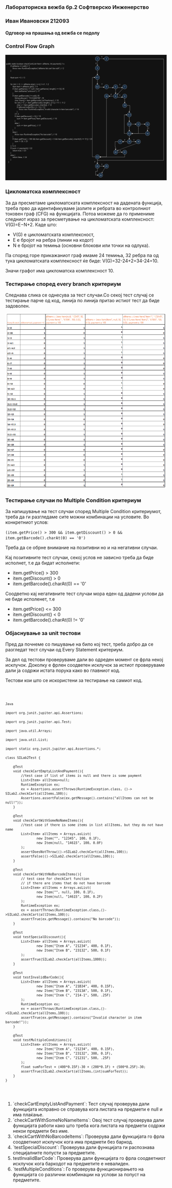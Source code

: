 <h3>Лабораториска вежба бр.2 Софтверско Инженерство</h3>
<h3> Иван Ивановски 212093</h3>
<h4>Одговор на прашања од вежба се подолу</h4>
<h3>Control Flow Graph</h3>
<img src="./SI_2024_lab2_resenie_CFG.PNG" alt="Slika na control flow graph na funckijata checkCart"/>
<h3>Цикломатска комплексност</h3>
<p>За да пресметаме цикломатската комплексност на дадената функција, треба прво да идентификуваме јазлите и ребрата во контролниот токовен граф (CFG) на функцијата.
Потоа можеме да го примениме следниот израз за пресметување на цикломатската комплексност:
V(G)=E−N+2. Каде што:</p>
<ul>
<li>V(G) е цикломатската комплексност,</li>
<li>E е бројот на ребра (линии на кодот)</li>
<li>N е бројот на темиња (основни блокови или точки на одлука).</li> 
</ul>
<p>Па според горе прикажаниот граф имаме 24 темиња, 32 ребра па од тука цикломатската комплексност ќе биде: V(G)=32-24+2=34-24=10.</p> 
<p>Значи графот има цикломатска комплексност 10.</p>
<h3>Тестирање според every branch критериум</h3>
<p>Следнава слика се однесува за тест случаи.Со секој тест случај се тестирање парче од код, линија по линија притао истиот тест да биде задоволен.</p>
<img src="SI_2024_lab2_every_branch_testiranje.PNG" alt="Mesto od slika so test slucai po every branch kriterium"/>
<h3>Тестирање случаи по Multiple Condition критериум</h3>
<p>За напишување на тест случаи според Multiple Condition критериумот, треба да ги разгледаме сите можни комбинации на условите. Во конкретниот услов:</p>
<code>(item.getPrice() > 300 && item.getDiscount() > 0 && item.getBarcode().charAt(0) == '0')</code>
<p>Треба да се обрне внимание на позитивни но и на негативни случаи.</p>
<p>Кај позитивните тест случаи, секој услов не зависно треба да биде исполнет, т.е да бидат исполнети:</p>
<ul>
    <li>item.getPrice() > 300</li>
    <li>item.getDiscount() > 0</li>
    <li>item.getBarcode().charAt(0) == '0'</li>
</ul>
<p>Соодветно кај негативните тест случаи мора еден од дадени услови да не биде исполенет, т.е  </p>
<ul>
    <li>item.getPrice() <= 300</li>
    <li>item.getDiscount() < 0</li>
    <li>item.getBarcode().charAt(0) != '0'</li>
</ul>
<h3>Објаснување за unit тестови</h3>
<p>Пред да почнеме со пишување на било кој тест, треба добро да се разгледат тест случаи од Every Statement критериум. </p>
<p>За дел од тестови проверуваме дали во одреден момент се фрла некој исклучок. Доколку е фрлен соодветен исклучок за истиот 
проверуваме дали ја содржи истата порука како во главниот код.</p>
<p>Тестови кои што се искористени за тестирање на самиот код.</p>
<pre>
<code>
    
    Java
    
    import org.junit.jupiter.api.Assertions;
    
    import org.junit.jupiter.api.Test;
    
    import java.util.Arrays;
    
    import java.util.List;
    
    import static org.junit.jupiter.api.Assertions.*;
    
    class SILab2Test {
    
        @Test
        void checkCartEmptyListAndPayment(){
            //test case if list of items is null and there is some payment
            List<Item> allItems=null;
            RuntimeException ex;
            ex = Assertions.assertThrows(RuntimeException.class, ()-> SILab2.checkCart(allItems,100));
            Assertions.assertFalse(ex.getMessage().contains("allItems can not be null!"));
        }
        
        @Test
        void checkCartWithSomeNoNameItems(){
            //test case if there is some items in list allItems, but they do not have name
            List<Item> allItems = Arrays.asList(
                    new Item("", "12345", 100, 0.1F),
                    new Item(null, "14615", 100, 0.0F)
            );
            assertDoesNotThrow(()->SILab2.checkCart(allItems,100));
            assertFalse(()->SILab2.checkCart(allItems,100));
        }
        
        @Test
        void checkCartWithNoBarcodeItems(){
            // test case for checkCart function
            // if there are items that do not have barcode
            List<Item> allItems = Arrays.asList(
                    new Item("", null, 100, 0.1F),
                    new Item(null, "14615", 100, 0.2F)
            );
            RuntimeException ex;
            ex = assertThrows(RuntimeException.class,()->SILab2.checkCart(allItems,100));
            assertTrue(ex.getMessage().contains("No barcode"));
        }
        
        @Test
        void testSpecialDiscount(){
            List<Item> allItems = Arrays.asList(
                    new Item("Item A", "21234", 400, 0.1F),
                    new Item("Item B", "23132", 500, 0.1F)
            );
            assertTrue(SILab2.checkCart(allItems,1000));
        }
        
        @Test
        void testInvalidBarCode(){
            List<Item> allItems = Arrays.asList(
                    new Item("Item A", "21B34", 400, 0.15F),
                    new Item("Item B", "2313A", 500, 0.1F),
                    new Item("Item C", "214-1", 500, .25F)
            );
            RuntimeException ex;
            ex = assertThrows(RuntimeException.class,()->SILab2.checkCart(allItems,100));
            assertTrue(ex.getMessage().contains("Invalid character in item barcode!"));
        }
        
        @Test
        void testMultipleConditions(){
            List<Item> allItems = Arrays.asList(
                    new Item("Item A", "21234", 400, 0.15F),
                    new Item("Item B", "23132", 300, 0.1F),
                    new Item("Item C", "21231", 500, .25F)
            );
            float sumForTest = (400*0.15F)-30 + (200*0.1F) + (500*0.25F)-30;
            assertTrue(SILab2.checkCart(allItems,(int)sumForTest));
        }
    }
</code>
</pre>
<ol>
    <li>`checkCartEmptyListAndPayment`: Тест случај проверува дали функцијата исправно се справува кога листата на предмети е null и има плаќање.</li>
    <li>`checkCartWithSomeNoNameItems`: Овој тест случај проверува дали функцијата работи како што треба кога листата на предмети содржи некои предмети без име.</li>
    <li> `checkCartWithNoBarcodeItems`: Проверува дали функцијата го фрла соодветниот исклучок кога има предмети без баркод.</li>
    <li>`testSpecialDiscount`: Проверува дали функцијата ги распознава специјалните попусти за предметите.</li>
    <li>testInvalidBarCode`: Проверува дали функцијата го фрла соодветниот исклучок кога баркодот на предметите е невалиден.</li>
    <li>`testMultipleConditions`: Го проверува функционирањето на функцијата со различни комбинации на услови за попуст на предметите.</li>
</ol>
